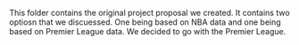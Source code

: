 This folder contains the original project proposal we created. It contains two optiosn that we discuessed. One being based on NBA data and one being based
on Premier League data. We decided to go with the Premier League.
